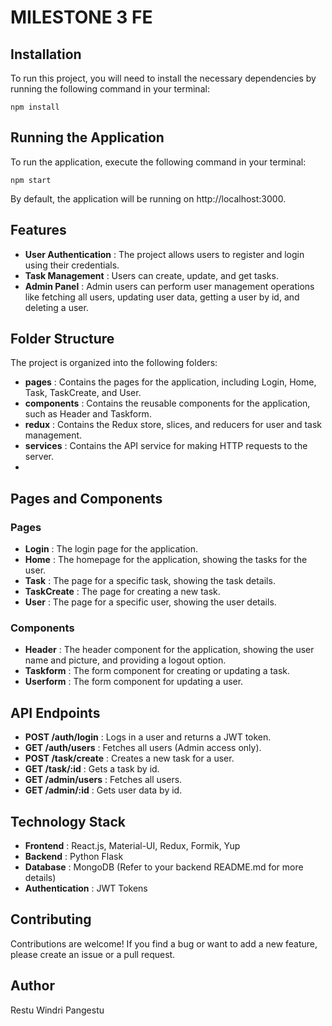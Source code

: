 # MILESTONE 3 FE

## Installation
To run this project, you will need to install the necessary dependencies by running the following command in your terminal:

`npm install`

## Running the Application
To run the application, execute the following command in your terminal:

`npm start`

By default, the application will be running on http://localhost:3000.

## Features
- **User Authentication** : The project allows users to register and login using their credentials.
- **Task Management** : Users can create, update, and get tasks.
- **Admin Panel** : Admin users can perform user management operations like fetching all users, updating user data, getting a user by id, and deleting a user.

## Folder Structure
The project is organized into the following folders:

- **pages** : Contains the pages for the application, including Login, Home, Task, TaskCreate, and User.
- **components** : Contains the reusable components for the application, such as Header and Taskform.
- **redux** : Contains the Redux store, slices, and reducers for user and task management.
- **services** : Contains the API service for making HTTP requests to the server.
- 
## Pages and Components

### Pages

- **Login** : The login page for the application.
- **Home** : The homepage for the application, showing the tasks for the user.
- **Task** : The page for a specific task, showing the task details.
- **TaskCreate** : The page for creating a new task.
- **User** : The page for a specific user, showing the user details.

### Components

- **Header** : The header component for the application, showing the user name and picture, and providing a logout option.
- **Taskform** : The form component for creating or updating a task.
- **Userform** : The form component for updating a user.

## API Endpoints

- **POST /auth/login** : Logs in a user and returns a JWT token.
- **GET /auth/users** : Fetches all users (Admin access only).
- **POST /task/create** : Creates a new task for a user.
- **GET /task/:id** : Gets a task by id.
- **GET /admin/users** : Fetches all users.
- **GET /admin/:id** : Gets user data by id.

## Technology Stack

- **Frontend** : React.js, Material-UI, Redux, Formik, Yup
- **Backend** : Python Flask
- **Database** : MongoDB (Refer to your backend README.md for more details)
- **Authentication** : JWT Tokens

## Contributing
Contributions are welcome! If you find a bug or want to add a new feature, please create an issue or a pull request.

## Author
Restu Windri Pangestu